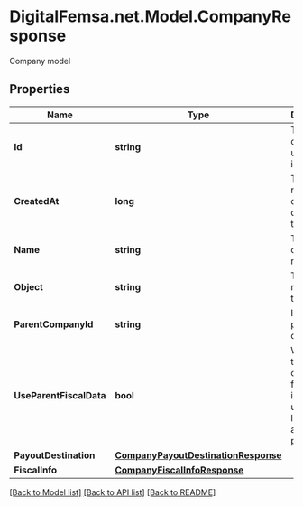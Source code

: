 # DigitalFemsa.net.Model.CompanyResponse
Company model

## Properties

Name | Type | Description | Notes
------------ | ------------- | ------------- | -------------
**Id** | **string** | The child company&#39;s unique identifier | [optional] 
**CreatedAt** | **long** | The resource&#39;s creation date (unix timestamp) | [optional] 
**Name** | **string** | The child company&#39;s name | [optional] 
**Object** | **string** | The resource&#39;s type | [optional] 
**ParentCompanyId** | **string** | Id of the parent company | [optional] 
**UseParentFiscalData** | **bool** | Whether the parent company&#39;s fiscal data is to be used for liquidation and tax purposes | [optional] 
**PayoutDestination** | [**CompanyPayoutDestinationResponse**](CompanyPayoutDestinationResponse.md) |  | [optional] 
**FiscalInfo** | [**CompanyFiscalInfoResponse**](CompanyFiscalInfoResponse.md) |  | [optional] 

[[Back to Model list]](../README.md#documentation-for-models) [[Back to API list]](../README.md#documentation-for-api-endpoints) [[Back to README]](../README.md)

